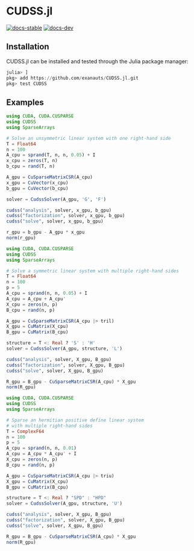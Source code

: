 # CUDSS.jl

[![docs-stable][docs-stable-img]][docs-stable-url] [![docs-dev][docs-dev-img]][docs-dev-url]

[docs-stable-img]: https://img.shields.io/badge/docs-stable-blue.svg
[docs-stable-url]: https://exanauts.github.io/CUDSS.jl/stable/
[docs-dev-img]: https://img.shields.io/badge/docs-dev-purple.svg
[docs-dev-url]: https://exanauts.github.io/CUDSS.jl/dev

## Installation

CUDSS.jl can be installed and tested through the Julia package manager:

```julia
julia> ]
pkg> add https://github.com/exanauts/CUDSS.jl.git
pkg> test CUDSS
```

## Examples

```julia
using CUDA, CUDA.CUSPARSE
using CUDSS
using SparseArrays

# Solve an unsymmetric linear system with one right-hand side
T = Float64
n = 100
A_cpu = sprand(T, n, n, 0.05) + I
x_cpu = zeros(T, n)
b_cpu = rand(T, n)

A_gpu = CuSparseMatrixCSR(A_cpu)
x_gpu = CuVector(x_cpu)
b_gpu = CuVector(b_cpu)

solver = CudssSolver(A_gpu, 'G', 'F')

cudss("analysis", solver, x_gpu, b_gpu)
cudss("factorization", solver, x_gpu, b_gpu)
cudss("solve", solver, x_gpu, b_gpu)

r_gpu = b_gpu - A_gpu * x_gpu
norm(r_gpu)
```
```julia
using CUDA, CUDA.CUSPARSE
using CUDSS
using SparseArrays

# Solve a symmetric linear system with multiple right-hand sides
T = Float64
n = 100
p = 5
A_cpu = sprand(n, n, 0.05) + I
A_cpu = A_cpu + A_cpu'
X_cpu = zeros(n, p)
B_cpu = rand(n, p)

A_gpu = CuSparseMatrixCSR(A_cpu |> tril)
X_gpu = CuMatrix(X_cpu)
B_gpu = CuMatrix(B_cpu)

structure = T <: Real ? 'S' : 'H'
solver = CudssSolver(A_gpu, structure, 'L')

cudss("analysis", solver, X_gpu, B_gpu)
cudss("factorization", solver, X_gpu, B_gpu)
cudss("solve", solver, X_gpu, B_gpu)

R_gpu = B_gpu - CuSparseMatrixCSR(A_cpu) * X_gpu
norm(R_gpu)
```
```julia
using CUDA, CUDA.CUSPARSE
using CUDSS
using SparseArrays

# Sparse an hermitian positive define linear system
# with multiple right-hand sides
T = ComplexF64
n = 100
p = 5
A_cpu = sprand(n, n, 0.01)
A_cpu = A_cpu * A_cpu' + I
X_cpu = zeros(n, p)
B_cpu = rand(n, p)

A_gpu = CuSparseMatrixCSR(A_cpu |> triu)
X_gpu = CuMatrix(X_cpu)
B_gpu = CuMatrix(B_cpu)

structure = T <: Real ? "SPD" : "HPD"
solver = CudssSolver(A_gpu, structure, 'U')

cudss("analysis", solver, X_gpu, B_gpu)
cudss("factorization", solver, X_gpu, B_gpu)
cudss("solve", solver, X_gpu, B_gpu)

R_gpu = B_gpu - CuSparseMatrixCSR(A_cpu) * X_gpu
norm(R_gpu)
```
